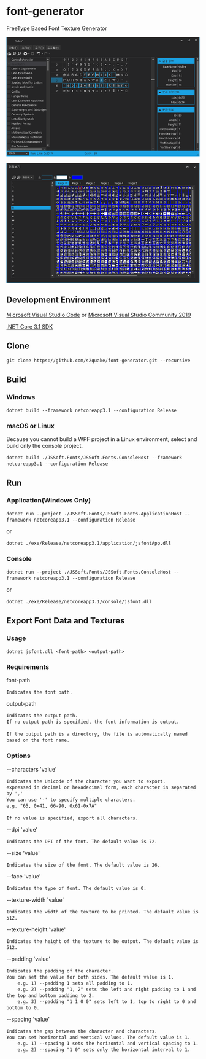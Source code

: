 # font-generator

FreeType Based Font Texture Generator

![main](./image01.png)

![preview](./image02.png)

## Development Environment

[Microsoft Visual Studio Code](https://code.visualstudio.com/) or [Microsoft Visual Studio Community 2019](https://visualstudio.microsoft.com/ko/downloads/)

[.NET Core 3.1 SDK](https://dotnet.microsoft.com/download/dotnet-core/3.1)

## Clone

```console
git clone https://github.com/s2quake/font-generator.git --recursive
```

## Build

### Windows

```console
dotnet build --framework netcoreapp3.1 --configuration Release
```

### macOS or Linux

Because you cannot build a WPF project in a Linux environment, select and build only the console project.

```console
dotnet build ./JSSoft.Fonts/JSSoft.Fonts.ConsoleHost --framework netcoreapp3.1 --configuration Release
```

## Run

### Application(Windows Only)

```console
dotnet run --project ./JSSoft.Fonts/JSSoft.Fonts.ApplicationHost --framework netcoreapp3.1 --configuration Release
```

or

```console
dotnet ./exe/Release/netcoreapp3.1/application/jsfontApp.dll
```

### Console

```console
dotnet run --project ./JSSoft.Fonts/JSSoft.Fonts.ConsoleHost --framework netcoreapp3.1 --configuration Release
```

or

```console
dotnet ./exe/Release/netcoreapp3.1/console/jsfont.dll
```

## Export Font Data and Textures

### Usage

```console
dotnet jsfont.dll <font-path> <output-path>
```

### Requirements

font-path

```plain
Indicates the font path.
```

output-path

```plain
Indicates the output path.
If no output path is specified, the font information is output.

If the output path is a directory, the file is automatically named based on the font name.
```

### Options

--characters 'value'

```plain
Indicates the Unicode of the character you want to export.
expressed in decimal or hexadecimal form, each character is separated by ','
You can use '-' to specify multiple characters.
e.g. "65, 0x41, 66-90, 0x61-0x7A"

If no value is specified, export all characters.
```

--dpi 'value'

```plain
Indicates the DPI of the font. The default value is 72.
```

--size 'value'

```plain
Indicates the size of the font. The default value is 26.
```

--face 'value'

```plain
Indicates the type of font. The default value is 0.
```

--texture-width 'value'

```plain
Indicates the width of the texture to be printed. The default value is 512.
```

--texture-height 'value'

```plain
Indicates the height of the texture to be output. The default value is 512.
```

--padding 'value'

```plain
Indicates the padding of the character. 
You can set the value for both sides. The default value is 1.
    e.g. 1) --padding 1 sets all padding to 1.
    e.g. 2) --padding "1, 2" sets the left and right padding to 1 and the top and bottom padding to 2.
    e.g. 3) --padding "1 1 0 0" sets left to 1, top to right to 0 and bottom to 0.
```

--spacing 'value'

```plain
Indicates the gap between the character and characters.
You can set horizontal and vertical values. The default value is 1.
    e.g. 1) --spacing 1 sets the horizontal and vertical spacing to 1.
    e.g. 2) --spacing "1 0" sets only the horizontal interval to 1.
```

